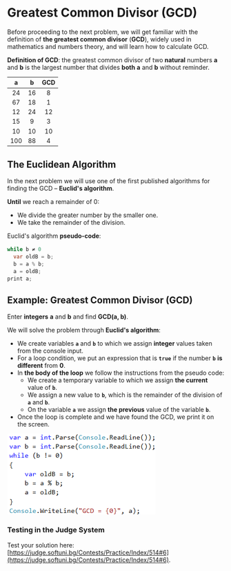 # Greatest Common Divisor (GCD)

Before proceeding to the next problem, we will get familiar with the definition of **the greatest common divisor** (**GCD**), widely used in mathematics and numbers theory, and will learn how to calculate GCD.

**Definition of GCD**: the greatest common divisor of two **natural** numbers **a** and **b** is the largest number that divides **both** **a** and **b** without reminder.

|a|b|GCD| 
|:---:|:---:|:---:| 
|24|16|8|
|67|18|1|
|12|24|12|
|15|9|3|
|10|10|10|
|100|88|4|

## The Euclidean Algorithm

In the next problem we will use one of the first published algorithms for finding the GCD – **Euclid's algorithm**.

**Until** we reach a remainder of 0:

   * We divide the greater number by the smaller one.
   * We take the remainder of the division.

Euclid's algorithm **pseudo-code**:

```csharp
while b ≠ 0
  var oldB = b;
  b = a % b;
  a = oldB;
print а;
```

## Example: Greatest Common Divisor (GCD)

Enter **integers** **a** and **b** and find **GCD(a, b)**.

We will solve the problem through **Euclid's algorithm**:

   * We create variables **`a`** and **`b`** to which we assign **integer** values taken from the console input.
   * For a loop condition, we put an expression that is **`true`** if the number **`b`** **is different** from **0**.
   * In **the body of the loop** we follow the instructions from the pseudo code:
      * We create a temporary variable to which we assign **the current** value of **`b`**.
      * We assign a new value to **`b`**, which is the remainder of the division of **`a`** and **`b`**.
      * On the variable **`a`** we assign **the previous** value of the variable **`b`**.
   * Once the loop is complete and we have found the GCD, we print it on the screen.

![](/assets/chapter-7-images/07.GCD-01.png)

### Testing in the Judge System

Test your solution here: [https://judge.softuni.bg/Contests/Practice/Index/514#6](https://judge.softuni.bg/Contests/Practice/Index/514#6).
